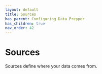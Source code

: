 ```yaml
---
layout: default
title: Sources
has_parent: Configuring Data Prepper
has_children: true
nav_order: 42
---
```


# Sources

Sources define where your data comes from.
